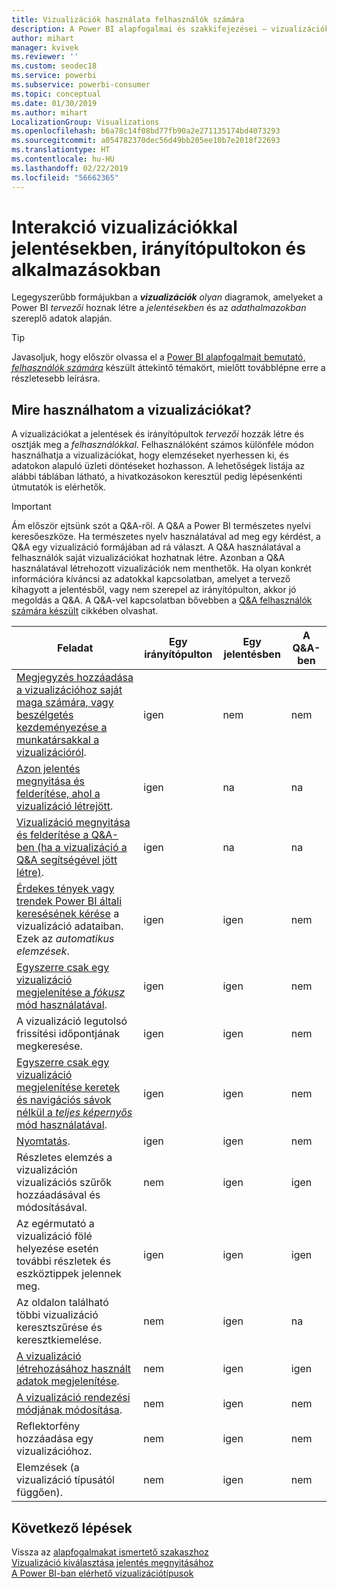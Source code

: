 ```yaml
---
title: Vizualizációk használata felhasználók számára
description: A Power BI alapfogalmai és szakkifejezései – vizualizációk. Mi az a Power BI-vizualizáció?
author: mihart
manager: kvivek
ms.reviewer: ''
ms.custom: seodec18
ms.service: powerbi
ms.subservice: powerbi-consumer
ms.topic: conceptual
ms.date: 01/30/2019
ms.author: mihart
LocalizationGroup: Visualizations
ms.openlocfilehash: b6a78c14f08bd77fb90a2e271135174bd4073293
ms.sourcegitcommit: a054782370dec56d49bb205ee10b7e2018f22693
ms.translationtype: HT
ms.contentlocale: hu-HU
ms.lasthandoff: 02/22/2019
ms.locfileid: "56662365"
---
```

# <a name="interact-with-visualizations-in-reports-dashboards-and-apps"></a>Interakció vizualizációkkal jelentésekben, irányítópultokon és alkalmazásokban

Legegyszerűbb formájukban a ***vizualizációk*** *olyan* diagramok, amelyeket a Power BI *tervezői* hoznak létre a *jelentésekben* és az *adathalmazokban* szereplő adatok alapján. 

> [!TIP]
> Javasoljuk, hogy először olvassa el a [Power BI alapfogalmait bemutató, *felhasználók számára*](end-user-basic-concepts.md) készült áttekintő témakört, mielőtt továbblépne erre a részletesebb leírásra.

## <a name="what-can-i-do-with-visualizations"></a>Mire használhatom a vizualizációkat?

A vizualizációkat a jelentések és irányítópultok *tervezői* hozzák létre és osztják meg a *felhasználókkal*. Felhasználóként számos különféle módon használhatja a vizualizációkat, hogy elemzéseket nyerhessen ki, és adatokon alapuló üzleti döntéseket hozhasson. A lehetőségek listája az alábbi táblában látható, a hivatkozásokon keresztül pedig lépésenkénti útmutatók is elérhetők.

> [!IMPORTANT]
> Ám először ejtsünk szót a Q&A-ről. A Q&A a Power BI természetes nyelvi keresőeszköze. Ha természetes nyelv használatával ad meg egy kérdést, a Q&A egy vizualizáció formájában ad rá választ. A Q&A használatával a felhasználók saját vizualizációkat hozhatnak létre. Azonban a Q&A használatával létrehozott vizualizációk nem menthetők. Ha olyan konkrét információra kíváncsi az adatokkal kapcsolatban, amelyet a tervező kihagyott a jelentésből, vagy nem szerepel az irányítópulton, akkor jó megoldás a Q&A. A Q&A-vel kapcsolatban bővebben a [Q&A felhasználók számára készült](end-user-q-and-a.md) cikkében olvashat.



|Feladat  |Egy irányítópulton  |Egy jelentésben  | A Q&A-ben
|---------|---------|---------|--------|
|[Megjegyzés hozzáadása a vizualizációhoz saját maga számára, vagy beszélgetés kezdeményezése a munkatársakkal a vizualizációról](end-user-comment.md).     |  igen       |   nem      |  nem  |
|[Azon jelentés megnyitása és felderítése, ahol a vizualizáció létrejött](end-user-tiles.md).     |    igen     |   na      |  na |
|[Vizualizáció megnyitása és felderítése a Q&A-ben (ha a vizualizáció a Q&A segítségével jött létre)](end-user-q-and-a.md).     |   igen      |   na      |  na  |
|[Érdekes tények vagy trendek Power BI általi keresésének kérése](end-user-insights.md) a vizualizáció adataiban.  Ezek az *automatikus elemzések*.     |    igen     |   igen      | nem   |
|[Egyszerre csak egy vizualizáció megjelenítése a *fókusz* mód használatával](end-user-focus.md).     | igen        |   igen      | nem  |
|A vizualizáció legutolsó frissítési időpontjának megkeresése.     |  igen       |    igen     | nem  |
|[Egyszerre csak egy vizualizáció megjelenítése keretek és navigációs sávok nélkül a *teljes képernyős* mód használatával](end-user-focus.md).     |   igen      |  igen       | nem  |
|[Nyomtatás](end-user-print.md).     |  igen       |   igen      | nem  |
|Részletes elemzés a vizualizáción vizualizációs szűrők hozzáadásával és módosításával.     |    nem     |   igen      | igen  |
|Az egérmutató a vizualizáció fölé helyezése esetén további részletek és eszköztippek jelennek meg.     |    igen     |   igen      | igen  |
|Az oldalon található többi vizualizáció keresztszűrése és keresztkiemelése.     |   nem      |   igen      | na  |
|[A vizualizáció létrehozásához használt adatok megjelenítése](end-user-show-data.md).     |  nem       |   igen      | igen  |
| [A vizualizáció rendezési módjának módosítása](end-user-search-sort.md). | nem  | igen  | nem  |
| Reflektorfény hozzáadása egy vizualizációhoz. | nem  | igen  |  nem |
| Elemzések (a vizualizáció típusától függően). | nem  | igen  | nem  |

## <a name="next-steps"></a>Következő lépések
Vissza az [alapfogalmakat ismertető szakaszhoz](end-user-basic-concepts.md)    
[Vizualizáció kiválasztása jelentés megnyitásához](end-user-report-open.md)    
[A Power BI-ban elérhető vizualizációtípusok](end-user-visual-type.md)